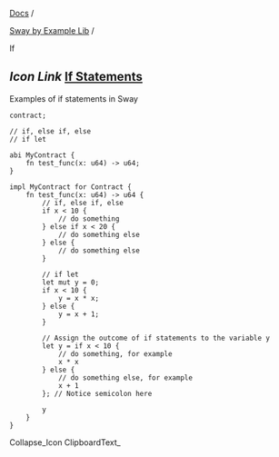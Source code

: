[Docs](https://docs.fuel.network/) /

[Sway by Example Lib](https://docs.fuel.network/docs/sway-by-example-lib/) /

If

## _Icon Link_ [If Statements](https://docs.fuel.network/docs/sway-by-example-lib/if/\#if-statements)

Examples of if statements in Sway

```fuel_Box fuel_Box-idXKMmm-css
contract;

// if, else if, else
// if let

abi MyContract {
    fn test_func(x: u64) -> u64;
}

impl MyContract for Contract {
    fn test_func(x: u64) -> u64 {
        // if, else if, else
        if x < 10 {
            // do something
        } else if x < 20 {
            // do something else
        } else {
            // do something else
        }

        // if let
        let mut y = 0;
        if x < 10 {
            y = x * x;
        } else {
            y = x + 1;
        }

        // Assign the outcome of if statements to the variable y
        let y = if x < 10 {
            // do something, for example
            x * x
        } else {
            // do something else, for example
            x + 1
        }; // Notice semicolon here

        y
    }
}

```

Collapse_Icon ClipboardText_